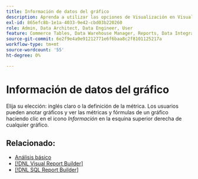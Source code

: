 ```yaml
---
title: Información de datos del gráfico
description: Aprenda a utilizar las opciones de Visualización en Visual Report Builder.
exl-id: 865efc8b-1e1a-4033-9e42-cbd03b220260
role: Admin, Data Architect, Data Engineer, User
feature: Commerce Tables, Data Warehouse Manager, Reports, Data Integration
source-git-commit: 6e2f9e4a9e91212771e6f6baa8c2f8101125217a
workflow-type: tm+mt
source-wordcount: '55'
ht-degree: 0%

---
```


# Información de datos del gráfico

Elija su elección: inglés claro o la definición de la métrica. Los usuarios pueden anotar gráficos y ver las métricas y fórmulas de un gráfico haciendo clic en el icono _Información_ en la esquina superior derecha de cualquier gráfico.

## Relacionado:

* [Análisis básico](../../data-analyst/analysis/basic-analytics.md)
* [[!DNL Visual Report Builder]](../../data-user/reports/ess-rpt-build-visual.md)
* [[!DNL SQL Report Builder]](../../data-analyst/dev-reports/sql-rpt-bldr.md)

